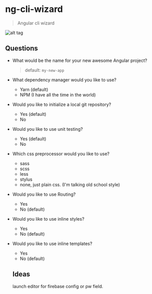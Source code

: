 # ng-cli-wizard
> Angular cli wizard

![alt tag](https://raw.githubusercontent.com/MathieuDeHaeck/ng-cli-wizard/blob/master/assets/logo.png)

## Questions
* What would be the name for your new awesome Angular project?
    > default: `my-new-app`
* What dependency manager would you like to use?
    * Yarn (default)
    * NPM (I have all the time in the world)
* Would you like to initialize a local git repository?
    * Yes (default)
    * No
* Would you like to use unit testing?
    * Yes (default)
    * No
* Which css preprocessor would you like to use?
    * sass
    * scss
    * less
    * stylus
    * none, just plain css. (I'm talking old school style)
* Would you like to use Routing?
    * Yes
    * No (default)
* Would you like to use inline styles?
    * Yes
    * No (default)
* Would you like to use inline templates?
    * Yes
    * No (default)
  
  
  ## Ideas
  launch editor for firebase config or pw field.
